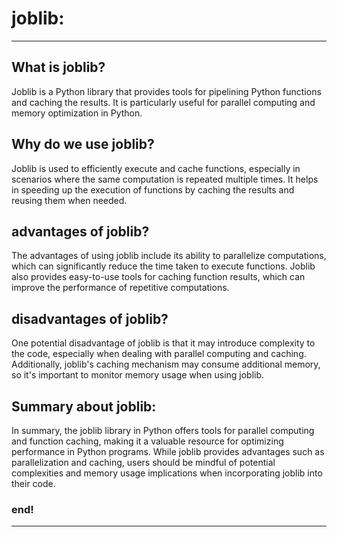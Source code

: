 # joblib:

---

## What is joblib?

Joblib is a Python library that provides tools for pipelining Python functions and caching the results. It is 
particularly useful for parallel computing and memory optimization in Python.


## Why do we use joblib?

Joblib is used to efficiently execute and cache functions, especially in scenarios where the same computation is 
repeated multiple times. It helps in speeding up the execution of functions by caching the results and reusing them when
needed.


## advantages of joblib?

The advantages of using joblib include its ability to parallelize computations, which can significantly reduce the time 
taken to execute functions. Joblib also provides easy-to-use tools for caching function results, which can improve the 
performance of repetitive computations.


## disadvantages of joblib?

One potential disadvantage of joblib is that it may introduce complexity to the code, especially when dealing with 
parallel computing and caching. Additionally, joblib's caching mechanism may consume additional memory, so it's 
important to monitor memory usage when using joblib.


## Summary about joblib:

In summary, the joblib library in Python offers tools for parallel computing and function caching, making it a valuable resource for optimizing performance in Python programs. While joblib provides advantages such as parallelization and caching, users should be mindful of potential complexities and memory usage implications when incorporating joblib into their code.


### end! 

---
